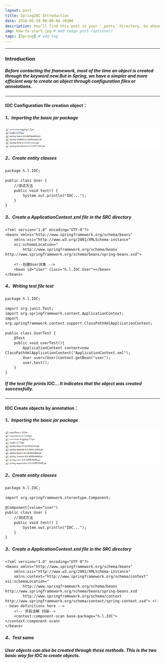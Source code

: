 ```yaml
---
layout: post
title: SpringIOC Introduction
date: 2018-05-10 00:00:00 +0300
description: You’ll find this post in your `_posts` directory. Go ahead and edit it and re-build the site to see your changes. # Add post description (optional)
img: how-to-start.jpg # Add image post (optional)
tags: [Spring] # add tag
---
```


---

### Introduction
##### Before contacting the framework, most of the time an object is created through the keyword new.But in Spring, we have a simpler and more efficient way to create an object through configuration files or annotations.

---

#### IOC Configuration file creation object：
##### 1、Importing the basic jar package
![SpringIOC1](/assets/img/180510/A.png)
##### 2、Create entity classes

```
package h.l.IOC;

public class User {
	//测试方法
	public void test() {
		System.out.println("IOC...");
	}
}
```
##### 3、Create a ApplicationContext.xml file in the SRC directory

```
<?xml version="1.0" encoding="UTF-8"?>
<beans xmlns="http://www.springframework.org/schema/beans"
    xmlns:xsi="http://www.w3.org/2001/XMLSchema-instance"
    xsi:schemaLocation="
        http://www.springframework.org/schema/beans http://www.springframework.org/schema/beans/spring-beans.xsd">

    <!--创建User对象 -->
    <bean id="user" class="h.l.IOC.User"></bean>
</beans>
```
##### 4、Writing test file test

```
package h.l.IOC;

import org.junit.Test;
import org.springframework.context.ApplicationContext;
import org.springframework.context.support.ClassPathXmlApplicationContext;

public class UserTest {
	@Test
	public void userTest(){
		ApplicationContext context=new ClassPathXmlApplicationContext("ApplicationContext.xml");
		User user=(User)context.getBean("user");
		user.test();
	}
}
```
##### If the test file prints IOC... It indicates that the object was created successfully.

---
#### IOC Create objects by annotation：
##### 1、Importing the basic jar package
![SpringIOC2](/assets/img/180510/SpringIOC2.png)
##### 2、Create entity classes

```
package h.l.IOC;

import org.springframework.stereotype.Component;

@Component(value="user")
public class User {
	//测试方法
	public void test() {
		System.out.println("IOC...");
	}
}
```
##### 3、Create a ApplicationContext.xml file in the SRC directory

```
<?xml version="1.0" encoding="UTF-8"?>
<beans xmlns="http://www.springframework.org/schema/beans"
    xmlns:xsi="http://www.w3.org/2001/XMLSchema-instance"
    xmlns:context="http://www.springframework.org/schema/context" xsi:schemaLocation="
        http://www.springframework.org/schema/beans http://www.springframework.org/schema/beans/spring-beans.xsd
        http://www.springframework.org/schema/context http://www.springframework.org/schema/context/spring-context.xsd"> <!-- bean definitions here -->
    <!-- 开启注解 扫描-->
    <context:component-scan base-package="h.l.IOC"></context:component-scan>
</beans>
```
##### 4、Test same
##### User objects can also be created through these methods. This is the two basic way for IOC to create objects.
